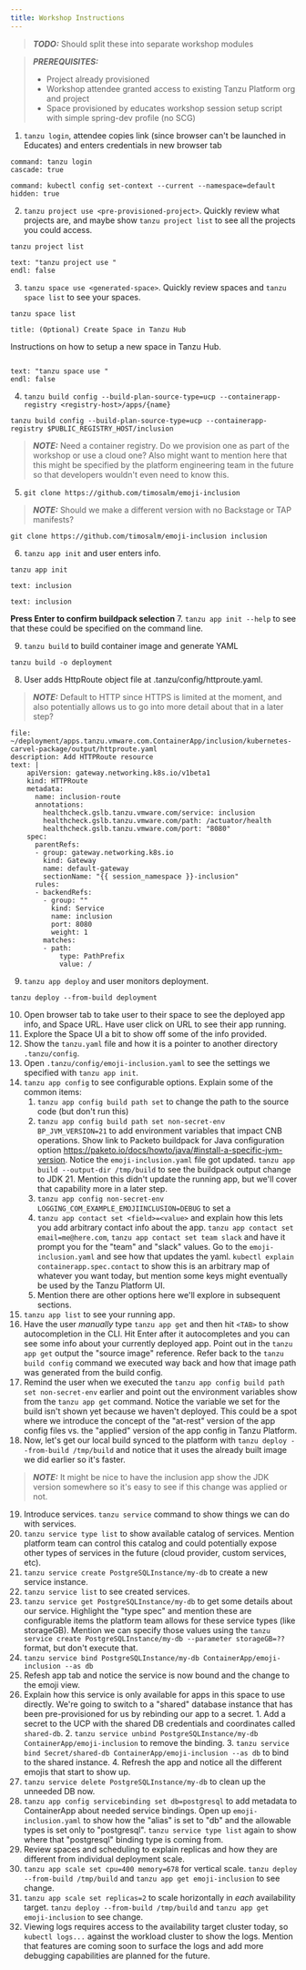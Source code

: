 ```yaml
---
title: Workshop Instructions
---
```

> **_TODO:_**  Should split these into separate workshop modules

> **_PREREQUISITES:_**  
> - Project already provisioned
> - Workshop attendee granted access to existing Tanzu Platform org and project
> - Space provisioned by educates workshop session setup script with simple spring-dev profile (no SCG)

1. `tanzu login`, attendee copies link (since browser can't be launched in Educates) and enters credentials in new browser tab
```terminal:execute
command: tanzu login
cascade: true
```
```terminal:execute
command: kubectl config set-context --current --namespace=default
hidden: true
```

2. `tanzu project use <pre-provisioned-project>`.  Quickly review what projects are, and maybe show `tanzu project list` to see all the projects you could access.
```execute
tanzu project list
```
```terminal:input
text: "tanzu project use "
endl: false
```

3. `tanzu space use <generated-space>`.  Quickly review spaces and `tanzu space list` to see your spaces.
```execute
tanzu space list
```
```section:begin
title: (Optional) Create Space in Tanzu Hub
```

Instructions on how to setup a new space in Tanzu Hub.

```section:end
```
```terminal:input
text: "tanzu space use "
endl: false
```
4. `tanzu build config --build-plan-source-type=ucp --containerapp-registry <registry-host>/apps/{name}`
```execute
tanzu build config --build-plan-source-type=ucp --containerapp-registry $PUBLIC_REGISTRY_HOST/inclusion
```
> **_NOTE:_**  Need a container registry.  Do we provision one as part of the workshop or use a cloud one?  Also might want to mention here that this might be specified by the platform engineering team in the future so that developers wouldn't even need to know this.

5. `git clone https://github.com/timosalm/emoji-inclusion`
> **_NOTE:_**  Should we make a different version with no Backstage or TAP manifests?
```execute
git clone https://github.com/timosalm/emoji-inclusion inclusion
```

6. `tanzu app init` and user enters info.
```execute
tanzu app init
```
```terminal:input
text: inclusion
```
```terminal:input
text: inclusion
```
**Press Enter to confirm buildpack selection**
7. `tanzu app init --help` to see that these could be specified on the command line.

9. `tanzu build` to build container image and generate YAML
```execute
tanzu build -o deployment
```

8. User adds HttpRoute object file at .tanzu/config/httproute.yaml.
> **_NOTE:_**  Default to HTTP since HTTPS is limited at the moment, and also potentially allows us to go into more detail about that in a later step?

```editor:append-lines-to-file
file: ~/deployment/apps.tanzu.vmware.com.ContainerApp/inclusion/kubernetes-carvel-package/output/httproute.yaml
description: Add HTTPRoute resource
text: |
    apiVersion: gateway.networking.k8s.io/v1beta1
    kind: HTTPRoute
    metadata:
      name: inclusion-route
      annotations:
        healthcheck.gslb.tanzu.vmware.com/service: inclusion
        healthcheck.gslb.tanzu.vmware.com/path: /actuator/health
        healthcheck.gslb.tanzu.vmware.com/port: "8080"
    spec:
      parentRefs:
      - group: gateway.networking.k8s.io
        kind: Gateway
        name: default-gateway
        sectionName: "{{ session_namespace }}-inclusion"
      rules:
      - backendRefs:
        - group: ""
          kind: Service
          name: inclusion
          port: 8080
          weight: 1
        matches:
        - path:
            type: PathPrefix
            value: /
```
9. `tanzu app deploy` and user monitors deployment.
```execute
tanzu deploy --from-build deployment
```
10. Open browser tab to take user to their space to see the deployed app info, and Space URL.  Have user click on URL to see their app running.
11. Explore the Space UI a bit to show off some of the info provided.
12. Show the `tanzu.yaml` file and how it is a pointer to another directory `.tanzu/config`.
13. Open `.tanzu/config/emoji-inclusion.yaml` to see the settings we specified with `tanzu app init`.
14. `tanzu app config` to see configurable options.  Explain some of the common items:
    1.  `tanzu app config build path set` to change the path to the source code (but don't run this)
    2.  `tanzu app config build path set non-secret-env BP_JVM_VERSION=21` to add environment variables that impact CNB operations.  Show link to Packeto buildpack for Java configuration option https://paketo.io/docs/howto/java/#install-a-specific-jvm-version.  Notice the `emoji-inclusion.yaml` file got updated.  `tanzu app build --output-dir /tmp/build` to see the buildpack output change to JDK 21.  Mention this didn't update the running app, but we'll cover that capability more in a later step.
    3.  `tanzu app config non-secret-env LOGGING_COM_EXAMPLE_EMOJIINCLUSION=DEBUG` to set a 
    4.  `tanzu app contact set <field>=<value>` and explain how this lets you add arbitrary contact info about the app.  `tanzu app contact set email=me@here.com`, `tanzu app contact set team slack` and have it prompt you for the "team" and "slack" values.  Go to the `emoji-inclusion.yaml` and see how that updates the yaml.  `kubectl explain containerapp.spec.contact` to show this is an arbitrary map of whatever you want today, but mention some keys might eventually be used by the Tanzu Platform UI.
    5.  Mention there are other options here we'll explore in subsequent sections.
15. `tanzu app list` to see your running app.
16. Have the user _manually_ type `tanzu app get` and then hit `<TAB>` to show autocompletion in the CLI.  Hit Enter after it autocompletes and you can see some info about your currently deployed app.  Point out in the `tanzu app get` output the "source image" reference.  Refer back to the `tanzu build config` command we executed way back and how that image path was generated from the build config.
17. Remind the user when we executed the `tanzu app config build path set non-secret-env` earlier and point out the environment variables show from the `tanzu app get` command.  Notice the variable we set for the build isn't shown yet because we haven't deployed.  This could be a spot where we introduce the concept of the "at-rest" version of the app config files vs. the "applied" version of the app config in Tanzu Platform.
18. Now, let's get our local build synced to the platform with `tanzu deploy --from-build /tmp/build` and notice that it uses the already built image we did earlier so it's faster.
> **_NOTE:_**  It might be nice to have the inclusion app show the JDK version somewhere so it's easy to see if this change was applied or not.
19.  Introduce services.  `tanzu service` command to show things we can do with services.
20.  `tanzu service type list` to show available catalog of services.  Mention platform team can control this catalog and could potentially expose other types of services in the future (cloud provider, custom services, etc).
21.  `tanzu service create PostgreSQLInstance/my-db` to create a new service instance.
22.  `tanzu service list` to see created services.
23.  `tanzu service get PostgreSQLInstance/my-db` to get some details about our service.  Highlight the "type spec" and mention these are configurable items the platform team allows for these service types (like storageGB).  Mention we can specify those values using the `tanzu service create PostgreSQLInstance/my-db --parameter storageGB=??` format, but don't execute that.
24.  `tanzu service bind PostgreSQLInstance/my-db ContainerApp/emoji-inclusion --as db`
25.  Refesh app tab and notice the service is now bound and the change to the emoji view.
26.  Explain how this service is only available for apps in this space to use directly.  We're going to switch to a "shared" database instance that has been pre-provisioned for us by rebinding our app to a secret.
    1.  Add a secret to the UCP with the shared DB credentials and coordinates called `shared-db`.
    2.  `tanzu service unbind PostgreSQLInstance/my-db ContainerApp/emoji-inclusion` to remove the binding.
    3.  `tanzu service bind Secret/shared-db ContainerApp/emoji-inclusion --as db` to bind to the shared instance.
    4.  Refresh the app and notice all the different emojis that start to show up.
27.  `tanzu service delete PostgreSQLInstance/my-db` to clean up the unneeded DB now.
28. `tanzu app config servicebinding set db=postgresql` to add metadata to ContainerApp about needed service bindings.  Open up `emoji-inclusion.yaml` to show how the "alias" is set to "db" and the allowable types is set only to "postgresql".  `tanzu service type list` again to show where that "postgresql" binding type is coming from.
29. Review spaces and scheduling to explain replicas and how they are different from individual deployment scale.
30. `tanzu app scale set cpu=400 memory=678` for vertical scale.  `tanzu deploy --from-build /tmp/build` and `tanzu app get emoji-inclusion` to see change.
31. `tanzu app scale set replicas=2` to scale horizontally in _each_ availability target.  `tanzu deploy --from-build /tmp/build` and `tanzu app get emoji-inclusion` to see change.
32. Viewing logs requires access to the availability target cluster today, so `kubectl logs...` against the workload cluster to show the logs.  Mention that features are coming soon to surface the logs and add more debugging capabilities are planned for the future.